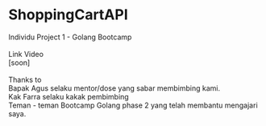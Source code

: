 # ShoppingCartAPI</br>
Individu Project 1 - Golang Bootcamp
</br>
</br>
Link Video </br>
[soon]
</br>
</br>
Thanks to</br>
Bapak Agus selaku mentor/dose yang sabar membimbing kami.</br>
Kak Farra selaku kakak pembimbing</br>
Teman - teman Bootcamp Golang phase 2 yang telah membantu mengajari saya.</br>
